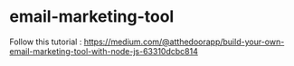 # email-marketing-tool
Follow this tutorial : https://medium.com/@atthedoorapp/build-your-own-email-marketing-tool-with-node-js-63310dcbc814
